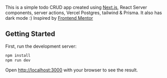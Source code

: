 This is a simple todo CRUD app created using [Next.js](https://nextjs.org/), React Server components, server actions, Vercel Postgres, tailwind & Prisma.
It also has dark mode :) Inspired by [Frontend Mentor](https://www.frontendmentor.io/challenges) 

## Getting Started

First, run the development server:

```bash
npm install
npm run dev
```

Open [http://localhost:3000](http://localhost:3000) with your browser to see the result.
